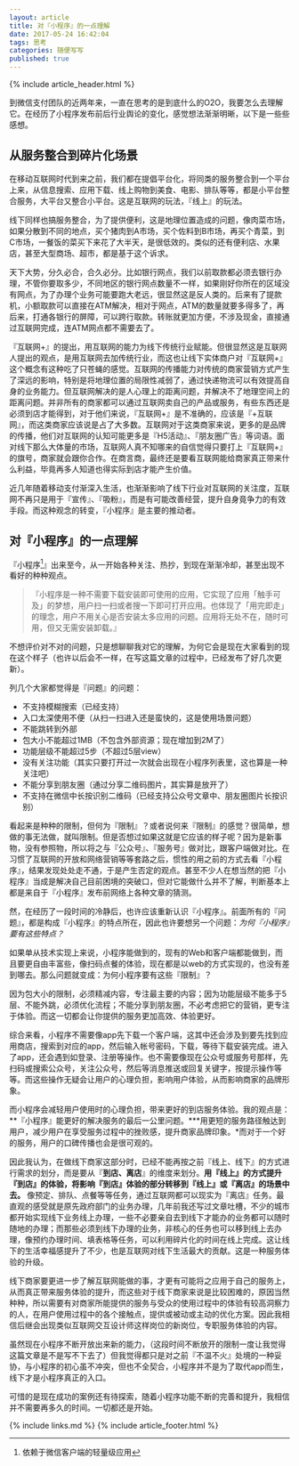 ```yaml
---
layout: article
title: 对『小程序』的一点理解
date: 2017-05-24 16:42:04
tags: 思考
categories: 随便写写
published: true
---
```


{% include article_header.html %}

到微信支付团队的近两年来，一直在思考的是到底什么的O2O，我要怎么去理解它。在经历了小程序发布前后行业舆论的变化，感觉想法渐渐明晰，以下是一些些感想。

## 从服务整合到碎片化场景

在移动互联网时代到来之前，我们都在提倡平台化，将同类的服务整合到一个平台上来，从信息搜索、应用下载、线上购物到美食、电影、排队等等，都是小平台整合服务，大平台又整合小平台。这是互联网的玩法，『线上』的玩法。

线下同样也搞服务整合，为了提供便利，这是地理位置造成的问题，像肉菜市场，如果分散到不同的地点，买个猪肉到A市场，买个佐料到B市场，再买个青菜，到C市场，一餐饭的菜买下来花了大半天，是很低效的。类似的还有便利店、水果店，甚至大型商场、超市，都是基于这个诉求。

天下大势，分久必合，合久必分。比如银行网点，我们以前取款都必须去银行办理，不管你要取多少，不同地区的银行网点数量不一样，如果刚好你所在的区域没有网点，为了办理个业务可能要跑大老远，很显然这是反人类的。后来有了提款机，小额取款可以直接在ATM解决，相对于网点，ATM的数量就要多得多了，再后来，打通各银行的屏障，可以跨行取款。转账就更加方便，不涉及现金，直接通过互联网完成，连ATM网点都不需要去了。

『互联网+』的提出，用互联网的能力为线下传统行业赋能。但很显然这是互联网人提出的观点，是用互联网去加传统行业，而这也让线下实体商户对『互联网+』这个概念有这种吃了只苍蝇的感觉。互联网的传播能力对传统的商家营销方式产生了深远的影响，特别是将地理位置的局限性减弱了，通过快递物流可以有效提高自身的业务能力。但互联网解决的是人心理上的距离问题，并解决不了地理空间上的距离问题。并非所有的商家都可以通过互联网卖自己的产品或服务，有些东西还是必须到店才能得到，对于他们来说，『互联网+』是不准确的，应该是『+互联网』，而这类商家应该说是占了大多数。互联网对于这类商家来说，更多的是品牌的传播，他们对互联网的认知可能更多是『H5活动』、『朋友圈广告』等词语。面对线下那么大体量的市场，互联网人真不知哪来的自信觉得只要打上『互联网+』的旗号，商家就会跟你合作。在商言商，最终还是要看互联网能给商家真正带来什么利益，毕竟再多人知道也得实际到店才能产生价值。

近几年随着移动支付渐深入生活，也渐渐影响了线下行业对互联网的关注度，互联网不再只是用于『宣传』、『吸粉』，而是有可能改善经营，提升自身竟争力的有效手段。而这种观念的转变，『小程序』是主要的推动者。

## 对『小程序』的一点理解

『小程序[^1]』出来至今，从一开始各种关注、热抄，到现在渐渐冷却，甚至出现不看好的种种观点。

> 『小程序是一种不需要下载安装即可使用的应用，它实现了应用「触手可及」的梦想，用户扫一扫或者搜一下即可打开应用。也体现了「用完即走」的理念，用户不用关心是否安装太多应用的问题。应用将无处不在，随时可用，但又无需安装卸载。』

不想评价对不对的问题，只是想聊聊我对它的理解，为何它会是现在大家看到的现在这个样子（也许以后会不一样，在写这篇文章的过程中，已经发布了好几次更新）。

列几个大家都觉得是『问题』的问题：

* 不支持模糊搜索（已经支持）
* 入口太深使用不便（从扫一扫进入还是蛮快的，这是使用场景问题）
* 不能跳转到外部
* 包大小不能超过1MB（不包含外部资源；现在增加到2M了）
* 功能层级不能超过5步（不超过5层view）
* 没有关注功能（其实只要打开过一次就会出现在小程序列表里，这也算是一种关注吧）
* 不能分享到朋友圈（通过分享二维码图片，其实算是放开了）
* 不支持在微信中长按识别二维码（已经支持公众号文章中、朋友圈图片长按识别）

看起来是种种的限制，但何为『限制』？或者说何来『限制』的感觉？很简单，想做的事无法做，就叫限制。但是否想过如果这就是它应该的样子呢？因为是新事物，没有参照物，所以将之与『公众号』、『服务号』做对比，跟客户端做对比。在习惯了互联网的开放和网络营销等等套路之后，惯性的用之前的方式去看『小程序』，结果发现处处走不通，于是产生否定的观点。甚至不少人在想当然的把『小程序』当成是解决自己目前困境的突破口，但对它能做什么并不了解，判断基本上都是来自于『小程序』发布前网络上各种文章的猜测。

然，在经历了一段时间的冷静后，也许应该重新认识『小程序』。前面所有的『问题』，都是构成『小程序』的特点所在，因此也许要想另一个问题：*为何『小程序』要有这些特点？* 

如果单从技术实现上来说，小程序能做到的，现有的Web和客户端都能做到，而且要更自由丰富些，像扫码点餐的体验，现在都是以web的方式实现的，也没有差到哪去。那么问题就变成：为何小程序要有这些『限制』？

因为包大小的限制，必须精减内容，专注最主要的内容；因为功能层级不能多于5层、不能外跳，必须优化流程；不能分享到朋友圈，不必考虑把它的营销，更专注于体验。而这一切都会让你提供的服务更加高效、体验更好。

综合来看，小程序不需要像app先下载一个客户端，这其中还会涉及到要先找到应用商店，搜索到对应的app，然后输入帐号密码，下载，等待下载安装完成。进入了app，还会遇到如登录、注册等操作。也不需要像现在公众号或服务号那样，先扫码或搜索公众号，关注公众号，然后等消息推送或回复关键字，按提示操作等等。而这些操作无疑会让用户的心理负担，影响用户体验，从而影响商家的品牌形象。

而小程序会减轻用户使用时的心理负担，带来更好的到店服务体验。我的观点是：**『小程序』能更好的解决服务的最后一公里问题。***用更短的服务路径触达到用户，减少用户在享受服务过程中的挫败感，提升商家品牌印象。*而对于一个好的服务，用户的口碑传播也会是很可观的。

因此我认为，在做线下商家这部分时，已经不能再按之前『线上、线下』的方式进行需求的划分，而是要从『**到店、离店**』的维度来划分。**用『线上』的方式提升『到店』的体验，将影响『到店』体验的部分转移到『线上』或『离店』的场景中去。** 像预定、排队、点餐等等任务，通过互联网都可以现实为『离店』任务。最直观的感受就是原先政府部门的业务办理，几年前我还写过文章吐槽，不少的城市都开始实现线下业务线上办理，一些不必要亲自去到线下才能办的业务都可以随时随地的办理；而那些必须到线下办理的业务，非核心的任务也可以移到线上去办理，像预约办理时间、填表格等任务，可以利用碎片化的时间在线上完成。这让线下的生活幸福感提升了不少，也是互联网对线下生活最大的贡献。这是一种服务体验的升级。

线下商家要更进一步了解互联网能做的事，才更有可能将之应用于自己的服务上，从而真正带来服务体验的提升，而这些对于线下商家来说是比较困难的，原因当然种种，所以需要有对商家所能提供的服务与受众的使用过程中的体验有较高洞察力的人，在用户使用过程中的各个接触点，提供或被动或主动的优化方案。因此我相信后继会出现类似互联网交互设计师这样岗位的新岗位，专职服务体验的内容。

虽然现在小程序不断开放出来新的能力，（这段时间不断放开的限制一度让我觉得这篇文章是不是写不下去了）但我觉得都只是对之前『不温不火』处境的一种妥协，与小程序的初心虽不冲突，但也不全契合，小程序并不是为了取代app而生，线下才是小程序真正的入口。

可惜的是现在成功的案例还有待探索，随着小程序功能不断的完善和提升，我相信并不需要再多久的时间。一切都还是开始。

[^1]:   依赖于微信客户端的轻量级应用

{% include links.md %}
{% include article_footer.html %}